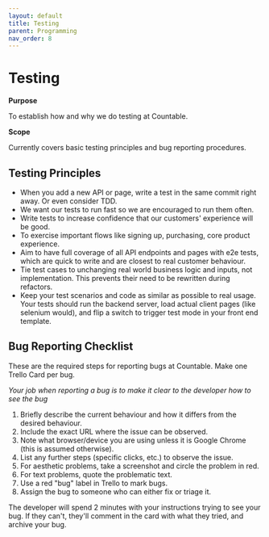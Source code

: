 ```yaml
---
layout: default
title: Testing
parent: Programming
nav_order: 8
---
```


# Testing

**Purpose**

To establish how and why we do testing at Countable.

**Scope**

Currently covers basic testing principles and bug reporting procedures.

## Testing Principles
  - When you add a new API or page, write a test in the same commit right away. Or even consider TDD.
  - We want our tests to run fast so we are encouraged to run them often.
  - Write tests to increase confidence that our customers' experience will be good.
  - To exercise important flows like signing up, purchasing, core product experience.
  - Aim to have full coverage of all API endpoints and pages with e2e tests, which are quick to write and are closest to real customer behaviour.
  - Tie test cases to unchanging real world business logic and inputs, not implementation. This prevents their need to be rewritten during refactors.
  - Keep your test scenarios and code as similar as possible to real usage. Your tests should run the backend server, load actual client pages (like selenium would), and flip a switch to trigger test mode in your front end template.

## Bug Reporting Checklist

These are the required steps for reporting bugs at Countable. Make one Trello Card per bug.

*Your job when reporting a bug is to make it clear to the developer how to see the bug*

1.  Briefly describe the current behaviour and how it differs from the desired behaviour.
2.  Include the exact URL where the issue can be observed.
3.  Note what browser/device you are using unless it is Google Chrome (this is assumed otherwise).
4.  List any further steps (specific clicks, etc.) to observe the issue.
5.  For aesthetic problems, take a screenshot and circle the problem in red.
6.  For text problems, quote the problematic text.
7.  Use a red "bug" label in Trello to mark bugs.
8.  Assign the bug to someone who can either fix or triage it.

The developer will spend 2 minutes with your instructions trying to see your bug. If they can't, they'll comment in the card with what they tried, and archive your bug.
